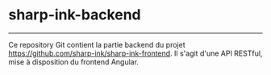 # sharp-ink-backend
--------------

Ce repository Git contient la partie backend du projet https://github.com/sharp-ink/sharp-ink-frontend.
Il s'agit d'une API RESTful, mise à disposition du frontend Angular.
